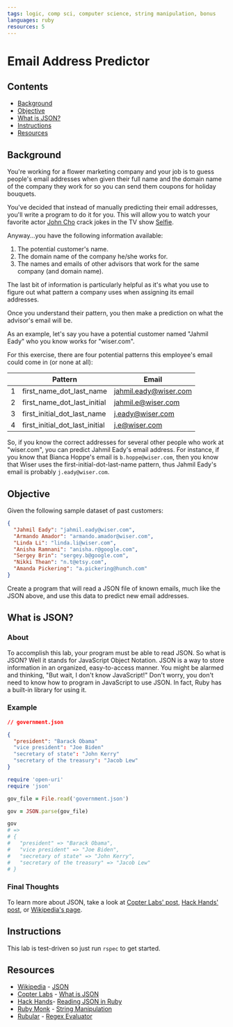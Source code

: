 ```yaml
---
tags: logic, comp sci, computer science, string manipulation, bonus
languages: ruby
resources: 5
---
```


# Email Address Predictor

## Contents

* [Background](#background)
* [Objective](#objective)
* [What is JSON?](#what-is-json)
* [Instructions](#instructions)
* [Resources](#resources)

## Background 

You're working for a flower marketing company and your job is to guess people's email addresses when given their full name and the domain name of the company they work for so you can send them coupons for holiday bouquets.

You've decided that instead of manually predicting their email addresses, you'll write a program to do it for you. This will allow you to watch your favorite actor [John Cho](http://www.imdb.com/name/nm0158626/) crack jokes in the TV show [Selfie](http://www.hulu.com/selfie).

Anyway...you have the following information available:

1. The potential customer's name.
2. The domain name of the company he/she works for.
3. The names and emails of other advisors that work for the same company (and domain name).

The last bit of information is particularly helpful as it's what you use to figure out what pattern a company uses when assigning its email addresses.

Once you understand their pattern, you then make a prediction on what the advisor's email will be.

As an example, let's say you have a potential customer named "Jahmil Eady" who you know works for "wiser.com".

For this exercise, there are four potential patterns this employee's email could come in (or none at all):

|        | Pattern                           | Email                |
|--------|-----------------------------------|----------------------|  
|1       |first_name_dot_last_name           |jahmil.eady@wiser.com |
|2       |first_name_dot_last_initial        |jahmil.e@wiser.com    |
|3       |first_initial_dot_last_name        |j.eady@wiser.com      |
|4       |first_initial_dot_last_initial     |j.e@wiser.com         |

So, if you know the correct addresses for several other people who work at "wiser.com", you can predict Jahmil Eady's email address. For instance, if you know that Bianca Hoppe's email is `b.hoppe@wiser.com`, then you know that Wiser uses the first-initial-dot-last-name pattern, thus Jahmil Eady's email is probably `j.eady@wiser.com`.

## Objective

Given the following sample dataset of past customers:

```json
{
  "Jahmil Eady": "jahmil.eady@wiser.com",
  "Armando Amador": "armando.amador@wiser.com",
  "Linda Li": "linda.li@wiser.com",
  "Anisha Ramnani": "anisha.r@google.com",
  "Sergey Brin": "sergey.b@google.com",
  "Nikki Thean": "n.t@etsy.com",
  "Amanda Pickering": "a.pickering@hunch.com"
}
```

Create a program that will read a JSON file of known emails, much like the JSON above, and use this data to predict new email addresses.

## What is JSON?

### About 

To accomplish this lab, your program must be able to read JSON. So what is JSON? Well it stands for JavaScript Object Notation. JSON is a way to store information in an organized, easy-to-access manner. You might be alarmed and thinking, "But wait, I don't know JavaScript!" Don't worry, you don't need to know how to program in JavaScript to use JSON. In fact, Ruby has a built-in library for using it.

### Example

```json
// government.json

{
  "president": "Barack Obama"
  "vice president": "Joe Biden"
  "secretary of state": "John Kerry"
  "secretary of the treasury": "Jacob Lew"
}
```

```ruby
require 'open-uri'
require 'json'

gov_file = File.read('government.json')

gov = JSON.parse(gov_file)

gov
# => 
# {
#   "president" => "Barack Obama",
#   "vice president" => "Joe Biden",
#   "secretary of state" => "John Kerry",
#   "secretary of the treasury" => "Jacob Lew"
# }
```

### Final Thoughts

To learn more about JSON, take a look at [Copter Labs' post](http://www.copterlabs.com/blog/json-what-it-is-how-it-works-how-to-use-it/), [Hack Hands' post](https://hackhands.com/ruby-read-json-file-hash/), or [Wikipedia's page](http://en.wikipedia.org/wiki/JSON).

## Instructions

This lab is test-driven so just run `rspec` to get started.

## Resources

* [Wikipedia](http://en.wikipedia.org/) - [JSON](http://en.wikipedia.org/wiki/JSON)
* [Copter Labs](http://www.copterlabs.com/) - [What is JSON](http://www.copterlabs.com/blog/json-what-it-is-how-it-works-how-to-use-it/)
* [Hack Hands](https://hackhands.com/)- [Reading JSON in Ruby](https://hackhands.com/ruby-read-json-file-hash/)
* [Ruby Monk](http://rubymonk.com/) - [String Manipulation](http://rubymonk.com/learning/books/1/chapters/5-strings/lessons/8-string-advanced)
* [Rubular](http://rubular.com/) - [Regex Evaluator](http://rubular.com/)
